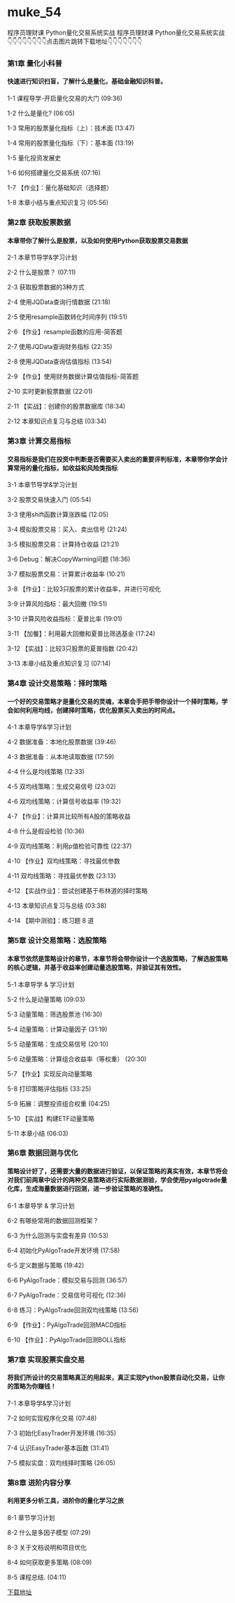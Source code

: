 # muke_54
程序员理财课 Python量化交易系统实战
程序员理财课 Python量化交易系统实战
👇👇👇👇👇👇👇👇点击图片跳转下载地址👇👇👇👇👇👇👇
### 第1章 量化小科普 

#### 快速进行知识扫盲，了解什么是量化，基础金融知识科普。
1-1 课程导学-开启量化交易的大门 (09:36)

1-2 什么是量化? (06:05)

1-3 常用的股票量化指标（上）：技术面 (13:47)

1-4 常用的股票量化指标（下）：基本面 (13:19)

1-5 量化投资发展史

1-6 如何搭建量化交易系统 (07:16)

1-7 【作业】：量化基础知识（选择题）

1-8 本章小结与重点知识复习 (05:56)


### 第2章 获取股票数据

#### 本章带你了解什么是股票，以及如何使用Python获取股票交易数据
2-1 本章节导学&学习计划

2-2 什么是股票？ (07:11)

2-3 获取股票数据的3种方式

2-4 使用JQData查询行情数据 (21:18)

2-5 使用resample函数转化时间序列 (19:51)

2-6 【作业】resample函数的应用-简答题

2-7 使用JQData查询财务指标 (22:35)

2-8 使用JQData查询估值指标 (13:54)

2-9 【作业】使用财务数据计算估值指标-简答题

2-10 实时更新股票数据 (22:01)

2-11 【实战】：创建你的股票数据库 (18:34)

2-12 本章知识点复习与总结 (03:34)


### 第3章 计算交易指标

#### 交易指标是我们在投资中判断是否需要买入卖出的重要评判标准，本章带你学会计算常用的量化指标，如收益和风险类指标
3-1 本章节导学&学习计划

3-2 股票交易快速入门 (05:54)

3-3 使用shift函数计算涨跌幅 (12:05)

3-4 模拟股票交易：买入、卖出信号 (21:24)

3-5 模拟股票交易：计算持仓收益 (21:21)

3-6 Debug：解决CopyWarning问题 (18:36)

3-7 模拟股票交易：计算累计收益率 (10:21)

3-8 【作业】：比较3只股票的累计收益率，并进行可视化

3-9 计算风险指标：最大回撤 (19:51)

3-10 计算风险收益指标：夏普比率 (19:01)

3-11 【加餐】：利用最大回撤和夏普比筛选基金 (17:24)

3-12 【实战】：比较3只股票的夏普指数 (20:42)

3-13 本章小结及重点知识复习 (07:14)


### 第4章 设计交易策略：择时策略

#### 一个好的交易策略才是量化交易的灵魂，本章会手把手带你设计一个择时策略，学会如何利用均线，创建择时策略，优化股票买入卖出的时间点。
4-1 本章导学&学习计划

4-2 数据准备：本地化股票数据 (39:46)

4-3 数据准备：从本地读取数据 (17:59)

4-4 什么是均线策略 (12:33)

4-5 双均线策略：生成交易信号 (23:02)

4-6 双均线策略：计算信号收益率 (19:32)

4-7 【作业】：计算并比较所有A股的策略收益

4-8 什么是假设检验 (10:36)

4-9 双均线策略：利用p值检验可靠性 (22:37)

4-10 【作业】双均线策略：寻找最优参数

4-11 双均线策略：寻找最优参数 (23:13)

4-12 【实战作业】：尝试创建基于布林道的择时策略

4-13 本章知识点复习与总结 (03:38)

4-14 【期中测验】：练习题 8 道


### 第5章 设计交易策略：选股策略

#### 本章节依然是策略设计的章节，本章节将会带你设计一个选股策略，了解选股策略的核心逻辑，并基于收益率创建动量选股策略，并验证其有效性。
5-1 本章导学 & 学习计划

5-2 什么是动量策略 (09:03)

5-3 动量策略：筛选股票池 (16:30)

5-4 动量策略：计算动量因子 (31:19)

5-5 动量策略：生成交易信号 (20:10)

5-6 动量策略：计算组合收益率（等权重） (20:30)

5-7 【作业】实现反向动量策略

5-8 打印策略评估指标 (33:25)

5-9 拓展：调整投资组合权重 (04:25)

5-10 【实战】构建ETF动量策略

5-11 本章小结 (06:03)


### 第6章 数据回测与优化

#### 策略设计好了，还需要大量的数据进行验证，以保证策略的真实有效，本章节将会对我们前两章中设计的两种交易策略进行实际数据测验，学会使用pyalgotrade量化库，生成海量数据进行回测，进一步验证策略的准确性。
6-1 本章导学 & 学习计划

6-2 有哪些常用的数据回测框架？

6-3 为什么回测与实盘有差异 (10:53)

6-4 初始化PyAlgoTrade开发环境 (17:58)

6-5 定义数据与策略 (19:42)

6-6 PyAlgoTrade：模拟交易与回测 (36:57)

6-7 PyAlgoTrade：交易信号可视化 (12:36)

6-8 练习：PyAlgoTrade回测双均线策略 (13:56)

6-9 【作业】：PyAlgoTrade回测MACD指标

6-10 【作业】：PyAlgoTrade回测BOLL指标


### 第7章 实现股票实盘交易

#### 将我们所设计的交易策略真正的用起来，真正实现Python股票自动化交易，让你的策略为你赚钱！
7-1 本章导学&学习计划

7-2 如何实现程序化交易 (07:48)

7-3 初始化EasyTrader开发环境 (16:35)

7-4 认识EasyTrader基本函数 (31:41)

7-5 模拟实盘：双均线择时策略 (26:05)


### 第8章 进阶内容分享

#### 利用更多分析工具，进阶你的量化学习之旅
8-1 章节学习计划

8-2 什么是多因子模型 (07:29)

8-3 关于文档说明和项目优化

8-4 如何获取更多策略 (08:09)

8-5 课程总结. (04:11)


[下载地址](https://51xueit.vip "下载地址")
